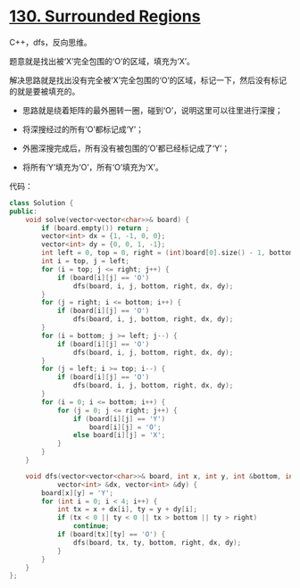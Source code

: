 # [130. Surrounded Regions](https://leetcode-cn.com/problems/surrounded-regions/)

C++，dfs，反向思维。

题意就是找出被‘X’完全包围的‘O’的区域，填充为‘X’。

解决思路就是找出没有完全被‘X’完全包围的‘O’的区域，标记一下，然后没有标记的就是要被填充的。

- 思路就是绕着矩阵的最外圈转一圈，碰到‘O’，说明这里可以往里进行深搜；

- 将深搜经过的所有‘O’都标记成‘Y’；
- 外圈深搜完成后，所有没有被包围的‘O’都已经标记成了‘Y’；
- 将所有‘Y’填充为‘O’，所有‘O’填充为‘X’。

代码：

```cpp
class Solution {
public:
    void solve(vector<vector<char>>& board) {
        if (board.empty()) return ;
        vector<int> dx = {1, -1, 0, 0};
        vector<int> dy = {0, 0, 1, -1};
        int left = 0, top = 0, right = (int)board[0].size() - 1, bottom = (int)board.size() - 1;
        int i = top, j = left;
        for (i = top; j <= right; j++) {
            if (board[i][j] == 'O') 
                dfs(board, i, j, bottom, right, dx, dy);
        }
        for (j = right; i <= bottom; i++) {
            if (board[i][j] == 'O') 
                dfs(board, i, j, bottom, right, dx, dy);
        }
        for (i = bottom; j >= left; j--) {
            if (board[i][j] == 'O') 
                dfs(board, i, j, bottom, right, dx, dy);
        }
        for (j = left; i >= top; i--) {
            if (board[i][j] == 'O') 
                dfs(board, i, j, bottom, right, dx, dy);
        }
        for (i = 0; i <= bottom; i++) {
            for (j = 0; j <= right; j++) {
                if (board[i][j] == 'Y')
                    board[i][j] = 'O';
                else board[i][j] = 'X';
            }
        }
    }

    void dfs(vector<vector<char>>& board, int x, int y, int &bottom, int &right, 
            vector<int> &dx, vector<int> &dy) {
        board[x][y] = 'Y';
        for (int i = 0; i < 4; i++) {
            int tx = x + dx[i], ty = y + dy[i];
            if (tx < 0 || ty < 0 || tx > bottom || ty > right) 
                continue;
            if (board[tx][ty] == 'O') {
                dfs(board, tx, ty, bottom, right, dx, dy);
            }     
        }
    }
};
```



